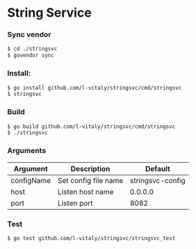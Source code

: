 String Service
==============

### Sync vendor

``` bash
$ cd ./stringsvc
$ govendor sync
```

### Install:

``` bash
$ go install github.com/l-vitaly/stringsvc/cmd/stringsvc
$ stringsvc
```

### Build

``` bash
$ go build github.com/l-vitaly/stringsvc/cmd/stringsvc
$ ./stringsvc
```


### Arguments

| Argument      | Description                 | Default
|---------------|-----------------------------|-----------------------|
| configName    | Set config file name        | stringsvc-config
| host          | Listen host name            | 0.0.0.0
| port          | Listen port                 | 8082

### Test

``` bash
$ go test github.com/l-vitaly/stringsvc/stringsvc_test 
```
